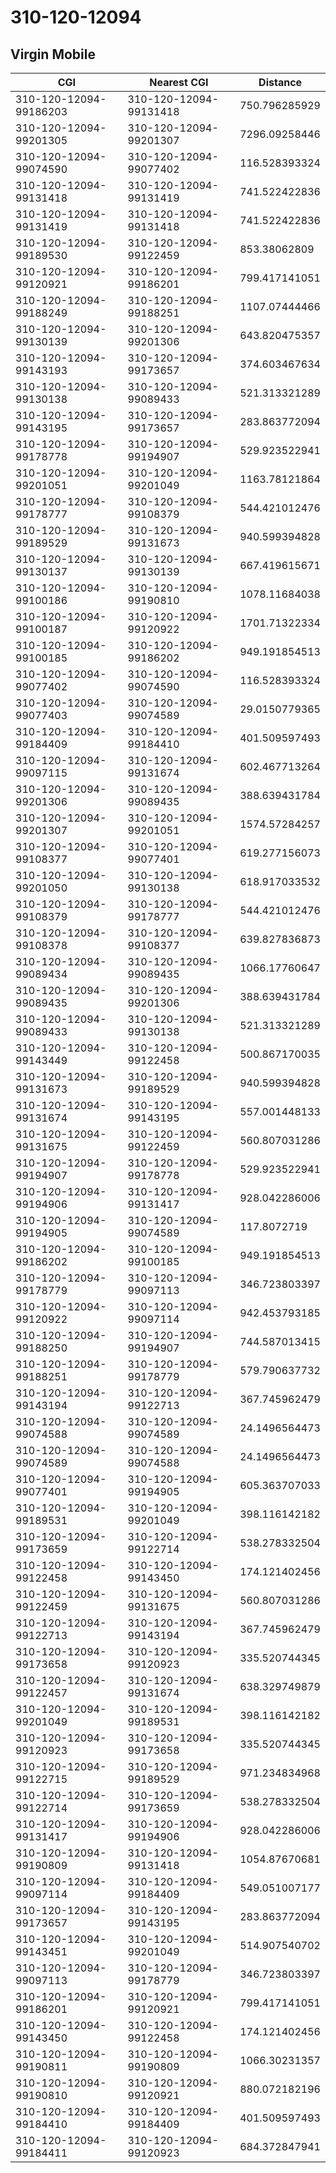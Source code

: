 # 310-120-12094
## Virgin Mobile


| CGI | Nearest CGI | Distance |
|-----|-------------|----------|
| 310-120-12094-99186203 | 310-120-12094-99131418 | 750.796285929 |
| 310-120-12094-99201305 | 310-120-12094-99201307 | 7296.09258446 |
| 310-120-12094-99074590 | 310-120-12094-99077402 | 116.528393324 |
| 310-120-12094-99131418 | 310-120-12094-99131419 | 741.522422836 |
| 310-120-12094-99131419 | 310-120-12094-99131418 | 741.522422836 |
| 310-120-12094-99189530 | 310-120-12094-99122459 | 853.38062809 |
| 310-120-12094-99120921 | 310-120-12094-99186201 | 799.417141051 |
| 310-120-12094-99188249 | 310-120-12094-99188251 | 1107.07444466 |
| 310-120-12094-99130139 | 310-120-12094-99201306 | 643.820475357 |
| 310-120-12094-99143193 | 310-120-12094-99173657 | 374.603467634 |
| 310-120-12094-99130138 | 310-120-12094-99089433 | 521.313321289 |
| 310-120-12094-99143195 | 310-120-12094-99173657 | 283.863772094 |
| 310-120-12094-99178778 | 310-120-12094-99194907 | 529.923522941 |
| 310-120-12094-99201051 | 310-120-12094-99201049 | 1163.78121864 |
| 310-120-12094-99178777 | 310-120-12094-99108379 | 544.421012476 |
| 310-120-12094-99189529 | 310-120-12094-99131673 | 940.599394828 |
| 310-120-12094-99130137 | 310-120-12094-99130139 | 667.419615671 |
| 310-120-12094-99100186 | 310-120-12094-99190810 | 1078.11684038 |
| 310-120-12094-99100187 | 310-120-12094-99120922 | 1701.71322334 |
| 310-120-12094-99100185 | 310-120-12094-99186202 | 949.191854513 |
| 310-120-12094-99077402 | 310-120-12094-99074590 | 116.528393324 |
| 310-120-12094-99077403 | 310-120-12094-99074589 | 29.0150779365 |
| 310-120-12094-99184409 | 310-120-12094-99184410 | 401.509597493 |
| 310-120-12094-99097115 | 310-120-12094-99131674 | 602.467713264 |
| 310-120-12094-99201306 | 310-120-12094-99089435 | 388.639431784 |
| 310-120-12094-99201307 | 310-120-12094-99201051 | 1574.57284257 |
| 310-120-12094-99108377 | 310-120-12094-99077401 | 619.277156073 |
| 310-120-12094-99201050 | 310-120-12094-99130138 | 618.917033532 |
| 310-120-12094-99108379 | 310-120-12094-99178777 | 544.421012476 |
| 310-120-12094-99108378 | 310-120-12094-99108377 | 639.827836873 |
| 310-120-12094-99089434 | 310-120-12094-99089435 | 1066.17760647 |
| 310-120-12094-99089435 | 310-120-12094-99201306 | 388.639431784 |
| 310-120-12094-99089433 | 310-120-12094-99130138 | 521.313321289 |
| 310-120-12094-99143449 | 310-120-12094-99122458 | 500.867170035 |
| 310-120-12094-99131673 | 310-120-12094-99189529 | 940.599394828 |
| 310-120-12094-99131674 | 310-120-12094-99143195 | 557.001448133 |
| 310-120-12094-99131675 | 310-120-12094-99122459 | 560.807031286 |
| 310-120-12094-99194907 | 310-120-12094-99178778 | 529.923522941 |
| 310-120-12094-99194906 | 310-120-12094-99131417 | 928.042286006 |
| 310-120-12094-99194905 | 310-120-12094-99074589 | 117.8072719 |
| 310-120-12094-99186202 | 310-120-12094-99100185 | 949.191854513 |
| 310-120-12094-99178779 | 310-120-12094-99097113 | 346.723803397 |
| 310-120-12094-99120922 | 310-120-12094-99097114 | 942.453793185 |
| 310-120-12094-99188250 | 310-120-12094-99194907 | 744.587013415 |
| 310-120-12094-99188251 | 310-120-12094-99178779 | 579.790637732 |
| 310-120-12094-99143194 | 310-120-12094-99122713 | 367.745962479 |
| 310-120-12094-99074588 | 310-120-12094-99074589 | 24.1496564473 |
| 310-120-12094-99074589 | 310-120-12094-99074588 | 24.1496564473 |
| 310-120-12094-99077401 | 310-120-12094-99194905 | 605.363707033 |
| 310-120-12094-99189531 | 310-120-12094-99201049 | 398.116142182 |
| 310-120-12094-99173659 | 310-120-12094-99122714 | 538.278332504 |
| 310-120-12094-99122458 | 310-120-12094-99143450 | 174.121402456 |
| 310-120-12094-99122459 | 310-120-12094-99131675 | 560.807031286 |
| 310-120-12094-99122713 | 310-120-12094-99143194 | 367.745962479 |
| 310-120-12094-99173658 | 310-120-12094-99120923 | 335.520744345 |
| 310-120-12094-99122457 | 310-120-12094-99131674 | 638.329749879 |
| 310-120-12094-99201049 | 310-120-12094-99189531 | 398.116142182 |
| 310-120-12094-99120923 | 310-120-12094-99173658 | 335.520744345 |
| 310-120-12094-99122715 | 310-120-12094-99189529 | 971.234834968 |
| 310-120-12094-99122714 | 310-120-12094-99173659 | 538.278332504 |
| 310-120-12094-99131417 | 310-120-12094-99194906 | 928.042286006 |
| 310-120-12094-99190809 | 310-120-12094-99131418 | 1054.87670681 |
| 310-120-12094-99097114 | 310-120-12094-99184409 | 549.051007177 |
| 310-120-12094-99173657 | 310-120-12094-99143195 | 283.863772094 |
| 310-120-12094-99143451 | 310-120-12094-99201049 | 514.907540702 |
| 310-120-12094-99097113 | 310-120-12094-99178779 | 346.723803397 |
| 310-120-12094-99186201 | 310-120-12094-99120921 | 799.417141051 |
| 310-120-12094-99143450 | 310-120-12094-99122458 | 174.121402456 |
| 310-120-12094-99190811 | 310-120-12094-99190809 | 1066.30231357 |
| 310-120-12094-99190810 | 310-120-12094-99120921 | 880.072182196 |
| 310-120-12094-99184410 | 310-120-12094-99184409 | 401.509597493 |
| 310-120-12094-99184411 | 310-120-12094-99120923 | 684.372847941 |
